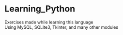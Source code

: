 # Learning_Python
Exercises made while learning this language  
Using MySQL, SQLite3, Tkinter, and many other modules
